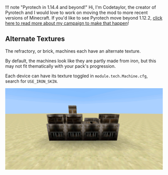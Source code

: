 !!! note "Pyrotech in 1.14.4 and beyond!"
    Hi, I'm Codetaylor, the creator of Pyrotech and I would love to work on moving the mod to more recent versions of Minecraft. If you'd like to see Pyrotech move beyond 1.12.2, [click here to read more about my campaign to make that happen](https://bit.ly/2KaxA3H)!

## Alternate Textures

The refractory, or brick, machines each have an alternate texture.

By default, the machines look like they are partly made from iron, but this may not fit thematically with your pack's progression.

Each device can have its texture toggled in `module.tech.Machine.cfg`, search for `USE_IRON_SKIN`.

![brick-machine-textures](img/brick-machine-textures.gif)